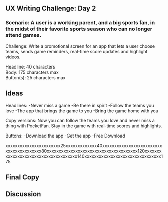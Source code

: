## UX Writing Challenge: Day 2
### Scenario: A user is a working parent, and a big sports fan, in the midst of their favorite sports season who can no longer attend games.

Challenge: Write a promotional screen for an app that lets a user choose teams, sends game reminders, real-time score updates and highlight videos.

Headline: 40 characters  
Body: 175 characters max  
Button(s): 25 characters max  

## Ideas

Headlines:
-Never miss a game
-Be there in spirit
-Follow the teams you love
-The app that brings the game to you
-Bring the game home with you

Copy versions:
Now you can follow the teams you love and never miss a thing with PocketFan. Stay in the game with real-time scores and highlights.     

Buttons:
-Download the app
-Get the app
-Free Download


xxxxxxxxxxxxxxxxxxxxxxx25xxxxxxxxxxxxx40xxxxxxxxxxxxxxxxxxxxxxxxxxxxxxxxxxxxxxxx80xxxxxxxxxxxxxxxxxxxxxxxxxxxxxxxxxxxxxx120xxxxxxxxxxxxxxxxxxxxxxxxxxxxxxxxxxxxx140xxxxxxxxxxxxxxxxxxxxxxxxxxxxxxxx175

## Final Copy




## Discussion
 
